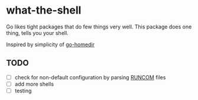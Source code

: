 # what-the-shell
Go likes tight packages that do few things very well. This package does one thing, tells you your shell.

Inspired by simplicity of [go-homedir](https://github.com/mitchellh/go-homedir)

## TODO
- [ ] check for non-default configuration by parsing [RUNCOM](https://en.wikipedia.org/wiki/Run_commands) files
- [ ] add more shells
- [ ] testing
